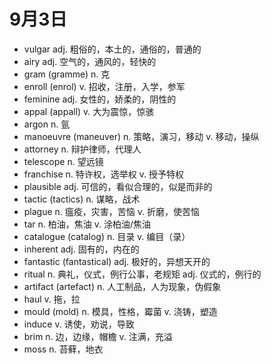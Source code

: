 # 9月3日

- vulgar adj. 粗俗的，本土的，通俗的，普通的
- airy adj. 空气的，通风的，轻快的
- gram (gramme) n. 克
- enroll (enrol) v. 招收，注册，入学，参军
- feminine adj. 女性的，娇柔的，阴性的
- appal (appall) v. 大为震惊，惊骇
- argon n. 氩
- manoeuvre (maneuver) n. 策略，演习，移动 v. 移动，操纵
- attorney n. 辩护律师，代理人
- telescope n. 望远镜
- franchise n. 特许权，选举权 v. 授予特权
- plausible adj. 可信的，看似合理的，似是而非的
- tactic (tactics) n. 谋略，战术
- plague n. 瘟疫，灾害，苦恼 v. 折磨，使苦恼
- tar n. 柏油，焦油 v. 涂柏油/焦油
- catalogue (catalog) n. 目录 v. 编目（录）
- inherent adj. 固有的，内在的
- fantastic (fantastical) adj. 极好的，异想天开的
- ritual n. 典礼，仪式，例行公事，老规矩 adj. 仪式的，例行的
- artifact (artefact) n. 人工制品，人为现象，伪假象
- haul v. 拖，拉
- mould (mold) n. 模具，性格，霉菌 v. 浇铸，塑造
- induce v. 诱使，劝说，导致
- brim n. 边，边缘，帽檐 v. 注满，充溢
- moss n. 苔藓，地衣
